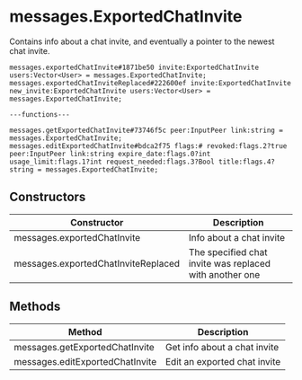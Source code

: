 # messages.ExportedChatInvite
Contains info about a chat invite, and eventually a pointer to the newest chat invite.

```
messages.exportedChatInvite#1871be50 invite:ExportedChatInvite users:Vector<User> = messages.ExportedChatInvite;
messages.exportedChatInviteReplaced#222600ef invite:ExportedChatInvite new_invite:ExportedChatInvite users:Vector<User> = messages.ExportedChatInvite;

---functions---

messages.getExportedChatInvite#73746f5c peer:InputPeer link:string = messages.ExportedChatInvite;
messages.editExportedChatInvite#bdca2f75 flags:# revoked:flags.2?true peer:InputPeer link:string expire_date:flags.0?int usage_limit:flags.1?int request_needed:flags.3?Bool title:flags.4?string = messages.ExportedChatInvite;
```

## Constructors
| Constructor | Description |
| ---- | ----------- |
| messages.exportedChatInvite | Info about a chat invite |
| messages.exportedChatInviteReplaced | The specified chat invite was replaced with another one |


## Methods
| Method | Description |
| ---- | ----------- |
| messages.getExportedChatInvite | Get info about a chat invite |
| messages.editExportedChatInvite | Edit an exported chat invite |


